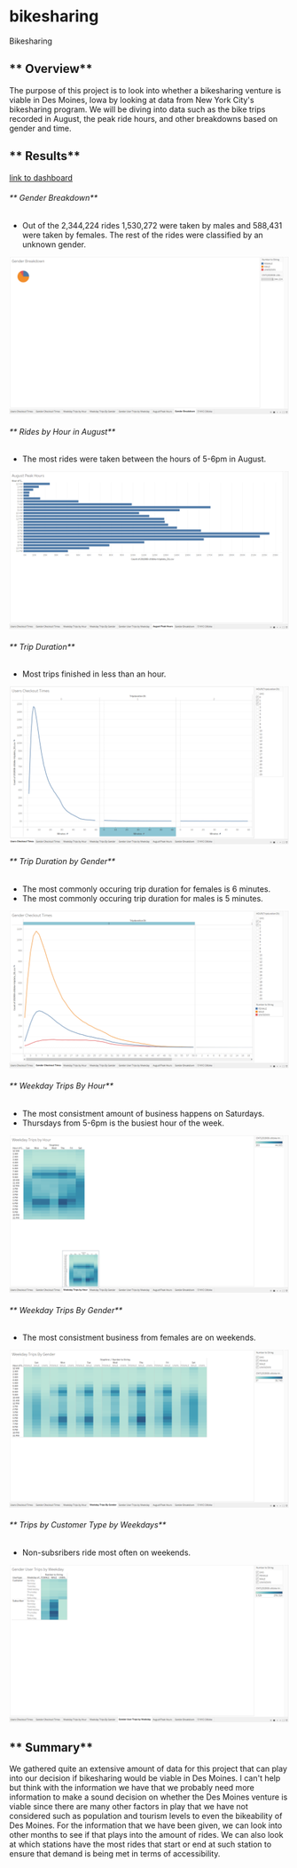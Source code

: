 # bikesharing
Bikesharing

## ** Overview**
The purpose of this project is to look into whether a bikesharing venture is viable in Des Moines, Iowa by looking at data from New York City's bikesharing program. We will be diving into data such as the bike trips recorded in August, the peak ride hours, and other breakdowns based on gender and time.

## ** Results**

[link to dashboard](https://public.tableau.com/app/profile/edwin.yu7780/viz/NYCCitibike_16581052701010/NYCCitibike)

###### ** Gender Breakdown**
  - Out of the 2,344,224 rides 1,530,272 were taken by males and 588,431 were taken by females. The rest of the rides were classified by an unknown gender.

  ![this is an image](https://github.com/edyu23/bikesharing/blob/7354090486e14a803ed692c9908ce8f2b0ed7e2d/Images/Gender_Breakdown.png)

###### ** Rides by Hour in August**
  - The most rides were taken between the hours of 5-6pm in August.
  
  ![this is an image](https://github.com/edyu23/bikesharing/blob/7354090486e14a803ed692c9908ce8f2b0ed7e2d/Images/August_peak_Hours.png)
  
###### ** Trip Duration**
  - Most trips finished in less than an hour.
  
  ![this is an image](https://github.com/edyu23/bikesharing/blob/7354090486e14a803ed692c9908ce8f2b0ed7e2d/Images/Users_Checkout_Times.png)
  
###### ** Trip Duration by Gender**
  - The most commonly occuring trip duration for females is 6 minutes.
  - The most commonly occuring trip duration for males is 5 minutes.
  
  ![this is an image](https://github.com/edyu23/bikesharing/blob/7354090486e14a803ed692c9908ce8f2b0ed7e2d/Images/Gender_Checkout_Times.png)

###### ** Weekday Trips By Hour**
  - The most consistment amount of business happens on Saturdays.
  - Thursdays from 5-6pm is the busiest hour of the week.
  
  ![this is an image](https://github.com/edyu23/bikesharing/blob/7354090486e14a803ed692c9908ce8f2b0ed7e2d/Images/Weekday_Trips_by_Hour.png)
  
###### ** Weekday Trips By Gender**
  - The most consistment business from females are on weekends.
  
  ![this is an image](https://github.com/edyu23/bikesharing/blob/7354090486e14a803ed692c9908ce8f2b0ed7e2d/Images/Hour_Weekday_Trips_Gender.png)
  
###### ** Trips by Customer Type by Weekdays**
  - Non-subsribers ride most often on weekends.
  
  ![this is an image](https://github.com/edyu23/bikesharing/blob/7354090486e14a803ed692c9908ce8f2b0ed7e2d/Images/Weekday_Trips_By_Gender.png)
  
## ** Summary**
  We gathered quite an extensive amount of data for this project that can play into our decision if bikesharing would be viable in Des Moines. I can't help but think with the information we have that we probably need more information to make a sound decision on whether the Des Moines venture is viable since there are many other factors in play that we have not considered such as population and tourism levels to even the bikeability of Des Moines.
  For the information that we have been given, we can look into other months to see if that plays into the amount of rides. We can also look at which stations have the most rides that start or end at such station to ensure that demand is being met in terms of accessibility.
